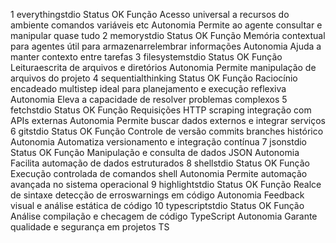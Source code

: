  1 everythingstdio
 Status OK
 Função Acesso universal a recursos do ambiente comandos variáveis etc
 Autonomia Permite ao agente consultar e manipular quase tudo
 2 memorystdio
 Status OK
 Função Memória contextual para agentes útil para armazenarrelembrar informações
 Autonomia Ajuda a manter contexto entre tarefas
 3 filesystemstdio
 Status OK
 Função Leituraescrita de arquivos e diretórios
 Autonomia Permite manipulação de arquivos do projeto
 4 sequentialthinking
 Status OK
 Função Raciocínio encadeado multistep ideal para planejamento e execução reflexiva
 Autonomia Eleva a capacidade de resolver problemas complexos
 5 fetchstdio
 Status OK
 Função Requisições HTTP scraping integração com APIs externas
 Autonomia Permite buscar dados externos e integrar serviços
 6 gitstdio
 Status OK
 Função Controle de versão commits branches histórico
 Autonomia Automatiza versionamento e integração contínua
 7 jsonstdio
 Status OK
 Função Manipulação e consulta de dados JSON
 Autonomia Facilita automação de dados estruturados
 8 shellstdio
 Status OK
 Função Execução controlada de comandos shell
 Autonomia Permite automação avançada no sistema operacional
 9 highlightstdio
 Status OK
 Função Realce de sintaxe detecção de erroswarnings em código
 Autonomia Feedback visual e análise estática de código
 10 typescriptstdio
 Status OK
 Função Análise compilação e checagem de código TypeScript
 Autonomia Garante qualidade e segurança em projetos TS
